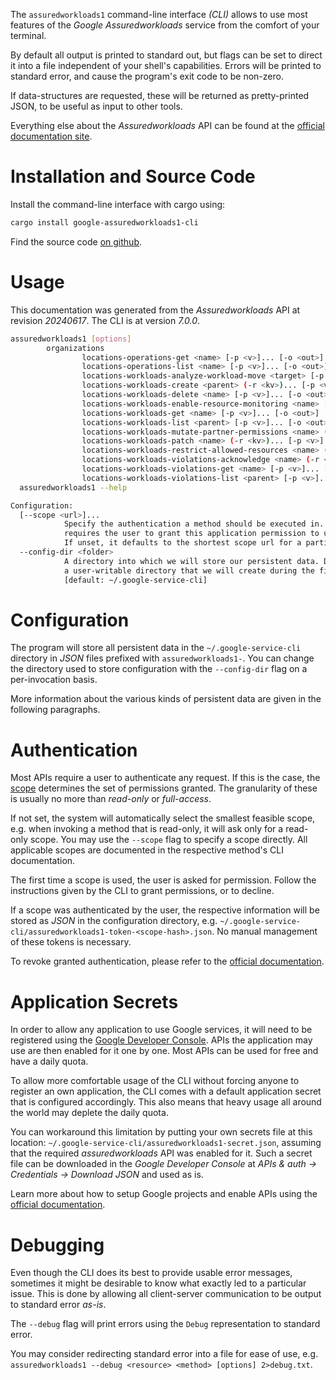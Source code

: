 <!---
DO NOT EDIT !
This file was generated automatically from 'src/generator/templates/cli/README.md.mako'
DO NOT EDIT !
-->
The `assuredworkloads1` command-line interface *(CLI)* allows to use most features of the *Google Assuredworkloads* service from the comfort of your terminal.

By default all output is printed to standard out, but flags can be set to direct it into a file independent of your shell's
capabilities. Errors will be printed to standard error, and cause the program's exit code to be non-zero.

If data-structures are requested, these will be returned as pretty-printed JSON, to be useful as input to other tools.

Everything else about the *Assuredworkloads* API can be found at the
[official documentation site](https://cloud.google.com/learnmoreurl).

# Installation and Source Code

Install the command-line interface with cargo using:

```bash
cargo install google-assuredworkloads1-cli
```

Find the source code [on github](https://github.com/Byron/google-apis-rs/tree/main/gen/assuredworkloads1-cli).

# Usage

This documentation was generated from the *Assuredworkloads* API at revision *20240617*. The CLI is at version *7.0.0*.

```bash
assuredworkloads1 [options]
        organizations
                locations-operations-get <name> [-p <v>]... [-o <out>]
                locations-operations-list <name> [-p <v>]... [-o <out>]
                locations-workloads-analyze-workload-move <target> [-p <v>]... [-o <out>]
                locations-workloads-create <parent> (-r <kv>)... [-p <v>]... [-o <out>]
                locations-workloads-delete <name> [-p <v>]... [-o <out>]
                locations-workloads-enable-resource-monitoring <name> [-p <v>]... [-o <out>]
                locations-workloads-get <name> [-p <v>]... [-o <out>]
                locations-workloads-list <parent> [-p <v>]... [-o <out>]
                locations-workloads-mutate-partner-permissions <name> (-r <kv>)... [-p <v>]... [-o <out>]
                locations-workloads-patch <name> (-r <kv>)... [-p <v>]... [-o <out>]
                locations-workloads-restrict-allowed-resources <name> (-r <kv>)... [-p <v>]... [-o <out>]
                locations-workloads-violations-acknowledge <name> (-r <kv>)... [-p <v>]... [-o <out>]
                locations-workloads-violations-get <name> [-p <v>]... [-o <out>]
                locations-workloads-violations-list <parent> [-p <v>]... [-o <out>]
  assuredworkloads1 --help

Configuration:
  [--scope <url>]...
            Specify the authentication a method should be executed in. Each scope
            requires the user to grant this application permission to use it.
            If unset, it defaults to the shortest scope url for a particular method.
  --config-dir <folder>
            A directory into which we will store our persistent data. Defaults to
            a user-writable directory that we will create during the first invocation.
            [default: ~/.google-service-cli]

```

# Configuration

The program will store all persistent data in the `~/.google-service-cli` directory in *JSON* files prefixed with `assuredworkloads1-`.  You can change the directory used to store configuration with the `--config-dir` flag on a per-invocation basis.

More information about the various kinds of persistent data are given in the following paragraphs.

# Authentication

Most APIs require a user to authenticate any request. If this is the case, the [scope][scopes] determines the
set of permissions granted. The granularity of these is usually no more than *read-only* or *full-access*.

If not set, the system will automatically select the smallest feasible scope, e.g. when invoking a
method that is read-only, it will ask only for a read-only scope.
You may use the `--scope` flag to specify a scope directly.
All applicable scopes are documented in the respective method's CLI documentation.

The first time a scope is used, the user is asked for permission. Follow the instructions given
by the CLI to grant permissions, or to decline.

If a scope was authenticated by the user, the respective information will be stored as *JSON* in the configuration
directory, e.g. `~/.google-service-cli/assuredworkloads1-token-<scope-hash>.json`. No manual management of these tokens
is necessary.

To revoke granted authentication, please refer to the [official documentation][revoke-access].

# Application Secrets

In order to allow any application to use Google services, it will need to be registered using the
[Google Developer Console][google-dev-console]. APIs the application may use are then enabled for it
one by one. Most APIs can be used for free and have a daily quota.

To allow more comfortable usage of the CLI without forcing anyone to register an own application, the CLI
comes with a default application secret that is configured accordingly. This also means that heavy usage
all around the world may deplete the daily quota.

You can workaround this limitation by putting your own secrets file at this location:
`~/.google-service-cli/assuredworkloads1-secret.json`, assuming that the required *assuredworkloads* API
was enabled for it. Such a secret file can be downloaded in the *Google Developer Console* at
*APIs & auth -> Credentials -> Download JSON* and used as is.

Learn more about how to setup Google projects and enable APIs using the [official documentation][google-project-new].


# Debugging

Even though the CLI does its best to provide usable error messages, sometimes it might be desirable to know
what exactly led to a particular issue. This is done by allowing all client-server communication to be
output to standard error *as-is*.

The `--debug` flag will print errors using the `Debug` representation to standard error.

You may consider redirecting standard error into a file for ease of use, e.g. `assuredworkloads1 --debug <resource> <method> [options] 2>debug.txt`.


[scopes]: https://developers.google.com/+/api/oauth#scopes
[revoke-access]: http://webapps.stackexchange.com/a/30849
[google-dev-console]: https://console.developers.google.com/
[google-project-new]: https://developers.google.com/console/help/new/
